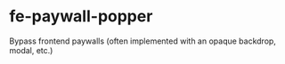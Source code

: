 # fe-paywall-popper

Bypass frontend paywalls (often implemented with an opaque backdrop, modal, etc.)
